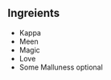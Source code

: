 <h2> Ingreients </h2>

<ul>
<li>Kappa</li>
<li>Meen</li>
<li>Magic</li>
<li>Love</li>
<li>Some Malluness optional
</ul>